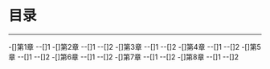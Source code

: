 # 目录
---
-[]第1章
--[]1
-[]第2章
--[]1
--[]2
-[]第3章
--[]1
--[]2
-[]第4章
--[]1
--[]2
-[]第5章
--[]1
--[]2
-[]第6章
--[]1
--[]2
-[]第7章
--[]1
--[]2
-[]第8章
--[]1
--[]2
